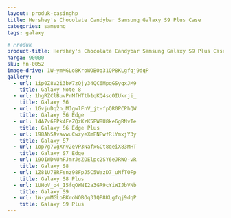 ```yaml
---
layout: produk-casinghp
title: Hershey's Chocolate Candybar Samsung Galaxy S9 Plus Case
categories: samsung
tags: galaxy

# Produk
product-title: Hershey's Chocolate Candybar Samsung Galaxy S9 Plus Case
harga: 90000
sku: hn-0052
image-drive: 1W-ymMGLoBKroWOBOq31QP8KLgfqj9dqP
gallery:
  - url: 1ip0Z8V2i3bW7zQjy34QC6MpqGSyqxJM9
    title: Galaxy Note 8
  - url: 1hgRZClBuvPrMfHTtb1qKQ4scOIUkrji_
    title: Galaxy S6
  - url: 1GvjuDq2n_MJgwlFnV_jt-fpQR0PCPhQW
    title: Galaxy S6 Edge
  - url: 14A7v6FPk4FeZQzKzK5EW8U8ke6gRNvTe
    title: Galaxy S6 Edge Plus
  - url: 198AhSAvavwuCwzyeXmPNPwfRlYmxjY3y
    title: Galaxy S7
  - url: 1op7g7vgXnv2eVP3NafxGCt8qeiX83MHT
    title: Galaxy S7 Edge
  - url: 19OIWDNUhFJmrJsZOElpc2SY6eJRWQ-vR
    title: Galaxy S8
  - url: 1Z81U78RFsnz98FpJ5C5WazD7_uNfTOFp
    title: Galaxy S8 Plus
  - url: 1UHoV_o4_I5fqOWNI2a3GR9cYiWIJbVNb
    title: Galaxy S9
  - url: 1W-ymMGLoBKroWOBOq31QP8KLgfqj9dqP
    title: Galaxy S9 Plus
---
```

